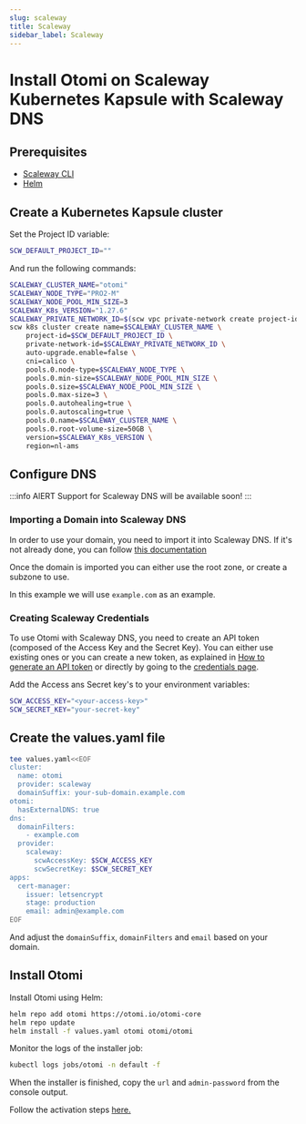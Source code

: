 ```yaml
---
slug: scaleway
title: Scaleway
sidebar_label: Scaleway
---
```


# Install Otomi on Scaleway Kubernetes Kapsule with Scaleway DNS

## Prerequisites

- [Scaleway CLI](https://github.com/scaleway/scaleway-cli)
- [Helm](https://kubernetes.io/docs/tasks/tools/)

## Create a Kubernetes Kapsule cluster

Set the Project ID variable:

```bash
SCW_DEFAULT_PROJECT_ID=""
```

And run the following commands:

```bash
SCALEWAY_CLUSTER_NAME="otomi"
SCALEWAY_NODE_TYPE="PRO2-M"
SCALEWAY_NODE_POOL_MIN_SIZE=3
SCALEWAY_K8s_VERSION="1.27.6"
SCALEWAY_PRIVATE_NETWORK_ID=$(scw vpc private-network create project-id=$SCW_DEFAULT_PROJECT_ID name=$SCALEWAY_CLUSTER_NAME-pn region=nl-ams -ojson | jq -r .id)
scw k8s cluster create name=$SCALEWAY_CLUSTER_NAME \
    project-id=$SCW_DEFAULT_PROJECT_ID \
    private-network-id=$SCALEWAY_PRIVATE_NETWORK_ID \
    auto-upgrade.enable=false \
    cni=calico \
    pools.0.node-type=$SCALEWAY_NODE_TYPE \
    pools.0.min-size=$SCALEWAY_NODE_POOL_MIN_SIZE \
    pools.0.size=$SCALEWAY_NODE_POOL_MIN_SIZE \
    pools.0.max-size=3 \
    pools.0.autohealing=true \
    pools.0.autoscaling=true \
    pools.0.name=$SCALEWAY_CLUSTER_NAME \
    pools.0.root-volume-size=50GB \
    version=$SCALEWAY_K8s_VERSION \
    region=nl-ams
```

## Configure DNS

:::info AlERT
Support for Scaleway DNS will be available soon!
:::

### Importing a Domain into Scaleway DNS

In order to use your domain, you need to import it into Scaleway DNS. If it's not already done, you can follow [this documentation](https://www.scaleway.com/en/docs/scaleway-dns/)

Once the domain is imported you can either use the root zone, or create a subzone to use.

In this example we will use `example.com` as an example.

### Creating Scaleway Credentials

To use Otomi with Scaleway DNS, you need to create an API token (composed of the Access Key and the Secret Key).
You can either use existing ones or you can create a new token, as explained in [How to generate an API token](https://www.scaleway.com/en/docs/generate-an-api-token/) or directly by going to the [credentials page](https://console.scaleway.com/account/organization/credentials).

Add the Access ans Secret key's to your environment variables:

```bash
SCW_ACCESS_KEY="<your-access-key>"
SCW_SECRET_KEY="your-secret-key"
```

## Create the values.yaml file

```bash
tee values.yaml<<EOF
cluster:
  name: otomi
  provider: scaleway
  domainSuffix: your-sub-domain.example.com
otomi:
  hasExternalDNS: true
dns:
  domainFilters: 
    - example.com
  provider:
    scaleway:
      scwAccessKey: $SCW_ACCESS_KEY
      scwSecretKey: $SCW_SECRET_KEY
apps:
  cert-manager:
    issuer: letsencrypt
    stage: production
    email: admin@example.com
EOF
```

And adjust the `domainSuffix`, `domainFilters` and `email` based on your domain.

## Install Otomi

Install Otomi using Helm:

```bash
helm repo add otomi https://otomi.io/otomi-core
helm repo update
helm install -f values.yaml otomi otomi/otomi
```

Monitor the logs of the installer job:

```bash
kubectl logs jobs/otomi -n default -f
```

When the installer is finished, copy the `url` and `admin-password` from the console output.

Follow the activation steps [here.](https://otomi.io/docs/get-started/activation)